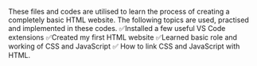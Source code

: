 These files and codes are utilised to learn the process of creating a completely basic HTML website. The following topics are used, practised and implemented in these codes.
✅Installed a few useful VS Code extensions
✅Created my first HTML website
✅Learned basic role and working of CSS and JavaScript
✅ How to link CSS and JavaScript with HTML.

